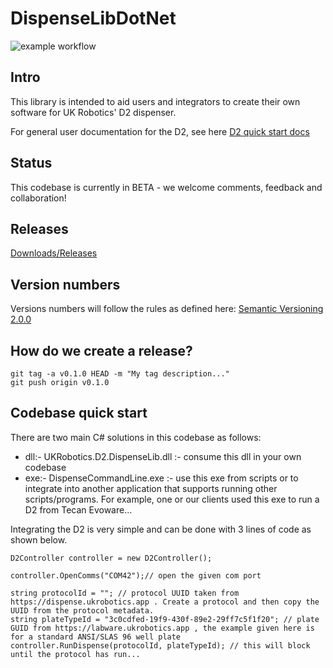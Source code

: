 # DispenseLibDotNet

![example workflow](https://github.com/ukrobotics/DispenseLibDotNet/actions/workflows/ci.yml/badge.svg)


## Intro
This library is intended to aid users and integrators to create their own software for UK Robotics' D2 dispenser.

For general user documentation for the D2, see here [D2 quick start docs](https://ukrobotics.tech/docs/d2dispenser/d2-quick-start/)

## Status
This codebase is currently in BETA - we welcome comments, feedback and collaboration!

## Releases
[Downloads/Releases](https://github.com/ukrobotics/DispenseLibDotNet/releases)

## Version numbers
Versions numbers will follow the rules as defined here:
[Semantic Versioning 2.0.0](https://semver.org/)

## How do we create a release?
~~~
git tag -a v0.1.0 HEAD -m "My tag description..."
git push origin v0.1.0
~~~


## Codebase quick start
There are two main C# solutions in this codebase as follows:
- dll:-  UKRobotics.D2.DispenseLib.dll :- consume this dll in your own codebase
- exe:-  DispenseCommandLine.exe :- use this exe from scripts or to integrate into another application that supports running other scripts/programs. For example, one or our clients used this exe to run a D2 from Tecan Evoware...

Integrating the D2 is very simple and can be done with 3 lines of code as shown below.

~~~
D2Controller controller = new D2Controller();

controller.OpenComms("COM42");// open the given com port

string protocolId = ""; // protocol UUID taken from https://dispense.ukrobotics.app . Create a protocol and then copy the UUID from the protocol metadata.
string plateTypeId = "3c0cdfed-19f9-430f-89e2-29ff7c5f1f20"; // plate GUID from https://labware.ukrobotics.app , the example given here is for a standard ANSI/SLAS 96 well plate
controller.RunDispense(protocolId, plateTypeId); // this will block until the protocol has run...
~~~





